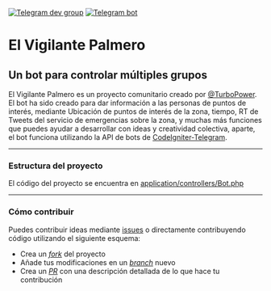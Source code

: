 [![Telegram dev group](https://img.shields.io/badge/Telegram%20Group-%40VigilantePalmero-blue.svg)](https://telegram.me/vigilantepalmero) [![Telegram bot](https://img.shields.io/badge/Telegram%20Bot-%40VigilantePalmerobot-blue.svg)](https://telegram.me/VigilantePalmerobot)

# El Vigilante Palmero

## Un bot para controlar múltiples grupos

El Vigilante Palmero es un proyecto comunitario creado por [@TurboPower](https://github.com/aleelpalmero). El bot ha sido creado para dar información a las personas de puntos de interés, mediante Ubicación de puntos de interés de la zona, tiempo, RT de Tweets del servicio de emergencias sobre la zona, y muchas más funciones que puedes ayudar a desarrollar con ideas y creatividad colectiva, aparte, el bot funciona utilizando la API de bots de [CodeIgniter-Telegram](https://github.com/duhow/CodeIgniter-Telegram).

---
### Estructura del proyecto

El código del proyecto se encuentra en [application/controllers/Bot.php](https://github.com/aleelpalmero/Vigilante-Palmero/blob/master/application/controllers/Bot.php)

---
### Cómo contribuir

Puedes contribuir ideas mediante [issues](https://github.com/aleelpalmero/Vigilante-Palmero/issues) o directamente contribuyendo código utilizando el siguiente esquema:

- Crea un [_fork_](https://help.github.com/articles/fork-a-repo/) del proyecto
- Añade tus modificaciones en un [_branch_](https://help.github.com/articles/creating-and-deleting-branches-within-your-repository/) nuevo
- Crea un [_PR_](https://help.github.com/articles/creating-a-pull-request/) con una descripción detallada de lo que hace tu contribución
